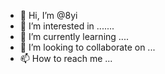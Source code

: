 - 👋 Hi, I’m @8yi
- 👀 I’m interested in .......
- 🌱 I’m currently learning ....
- 💞️ I’m looking to collaborate on ...
- 📫 How to reach me ...

<!---
8yi/8yi is a ✨ special ✨ repository because its `README.md` (this file) appears on your GitHub profile.
You can click the Preview link to take a look at your changes.
--->
